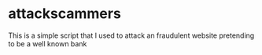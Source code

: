 # attackscammers
This is a simple script that I used to attack an fraudulent website pretending to be a well known bank
